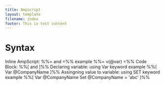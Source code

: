 ```yaml
---
title: Ampscript
layout: template
filename: index
footer: This is test content
--- 
```


# Syntax
Inline AmpScript: %%= and =%% example %%= v(@var) =%%
Code Block:   %%[  and  ]%%
Declaring variable: using Var keyword example %%[  Var @CompanyName ]%%
Assingning value to variable: using SET keyword example %%[  Var @CompanyName 
Set @CompanyName = 'abc' ]%%

